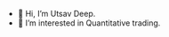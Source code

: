 - 👋 Hi, I’m Utsav Deep.
- 👀 I’m interested in Quantitative trading.
<!--Just checking if this gets added to my git history.
<!---
Utd04/Utd04 is a ✨ special ✨ repository because its `README.md` (this file) appears on your GitHub profile.
You can click the Preview link to take a look at your changes.
I can keep changing this for like forever
Haha you didnt see that cmoing did you. Cool isnt it.
Noooo
--->

